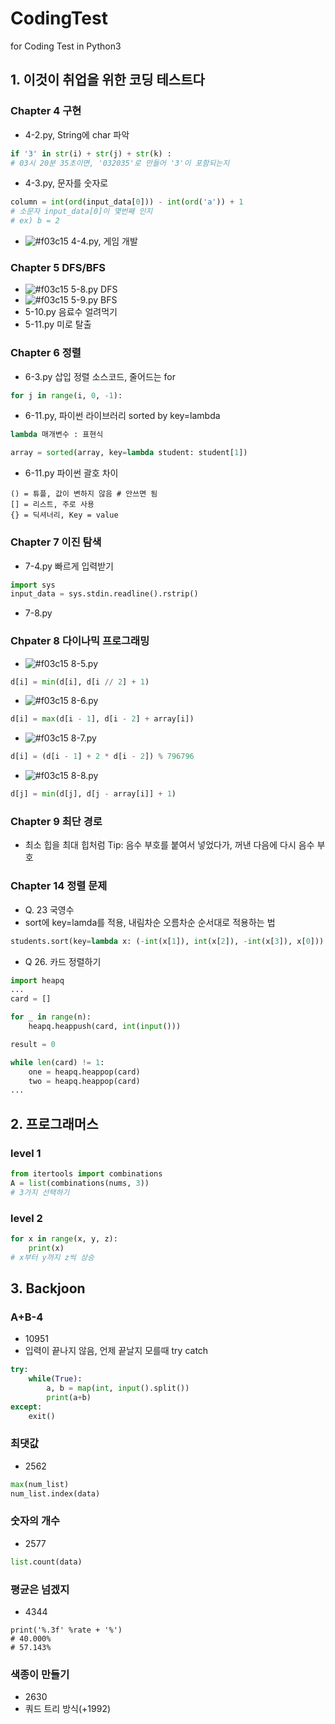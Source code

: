 # CodingTest
for Coding Test in Python3

## 1. 이것이 취업을 위한 코딩 테스트다

### Chapter 4 구현
- 4-2.py, String에 char 파악
``` python
if '3' in str(i) + str(j) + str(k) :
# 03시 20분 35초이면, '032035'로 만들어 '3'이 포함되는지
```

- 4-3.py, 문자를 숫자로
``` python 
column = int(ord(input_data[0])) - int(ord('a')) + 1
# 소문자 input_data[0]이 몇번째 인지
# ex) b = 2
```

- ![#f03c15](https://via.placeholder.com/15/f03c15/000000?text=+) 4-4.py, 게임 개발

### Chapter 5 DFS/BFS
- ![#f03c15](https://via.placeholder.com/15/f03c15/000000?text=+) 5-8.py DFS
- ![#f03c15](https://via.placeholder.com/15/f03c15/000000?text=+) 5-9.py BFS
- 5-10.py 음료수 얼려먹기
- 5-11.py 미로 탈출

### Chapter 6 정렬
- 6-3.py 삽입 정렬 소스코드, 줄어드는 for
```python
for j in range(i, 0, -1):
```
- 6-11.py, 파이썬 라이브러리 sorted by key=lambda
```python
lambda 매개변수 : 표현식
```
```python 
array = sorted(array, key=lambda student: student[1])
```
- 6-11.py 파이썬 괄호 차이
```
() = 튜플, 값이 변하지 않음 # 안쓰면 됨
[] = 리스트, 주로 사용
{} = 딕셔너리, Key = value
```

### Chapter 7 이진 탐색
- 7-4.py 빠르게 입력받기
```python
import sys
input_data = sys.stdin.readline().rstrip()
```

- 7-8.py 

### Chpater 8 다이나믹 프로그래밍
- ![#f03c15](https://via.placeholder.com/15/f03c15/000000?text=+) 8-5.py
```python
d[i] = min(d[i], d[i // 2] + 1)
```
- ![#f03c15](https://via.placeholder.com/15/f03c15/000000?text=+) 8-6.py
```python
d[i] = max(d[i - 1], d[i - 2] + array[i])
```
- ![#f03c15](https://via.placeholder.com/15/f03c15/000000?text=+) 8-7.py
```python
d[i] = (d[i - 1] + 2 * d[i - 2]) % 796796
```
- ![#f03c15](https://via.placeholder.com/15/f03c15/000000?text=+) 8-8.py
```python
d[j] = min(d[j], d[j - array[i]] + 1)
```

### Chapter 9 최단 경로
- 최소 힙을 최대 힙처럼 Tip: 음수 부호를 붙여서 넣었다가, 꺼낸 다음에 다시 음수 부호


### Chapter 14 정렬 문제
- Q. 23 국영수
- sort에 key=lamda를 적용, 내림차순 오름차순 순서대로 적용하는 법
```python
students.sort(key=lambda x: (-int(x[1]), int(x[2]), -int(x[3]), x[0]))
```

- Q 26. 카드 정렬하기
```python
import heapq
...
card = []

for _ in range(n):
    heapq.heappush(card, int(input()))

result = 0

while len(card) != 1:
    one = heapq.heappop(card)
    two = heapq.heappop(card)
...
```


## 2. 프로그래머스

### level 1
``` python
from itertools import combinations
A = list(combinations(nums, 3))
# 3가지 선택하기
```

### level 2
```python
for x in range(x, y, z):
    print(x)
# x부터 y까지 z씩 상승
```
     


## 3. Backjoon

### A+B-4
 - 10951
 - 입력이 끝나지 않음, 언제 끝날지 모를때 try catch
```python
try:
    while(True):
        a, b = map(int, input().split())
        print(a+b)
except:
    exit()
```

### 최댓값
- 2562
```python
max(num_list)
num_list.index(data)
```

### 숫자의 개수
- 2577
```python
list.count(data)
```

### 평균은 넘겠지
 - 4344
```pythonn = int(input())
print('%.3f' %rate + '%')
# 40.000%
# 57.143%
```

### 색종이 만들기
 - 2630
 - 쿼드 트리 방식(+1992)
